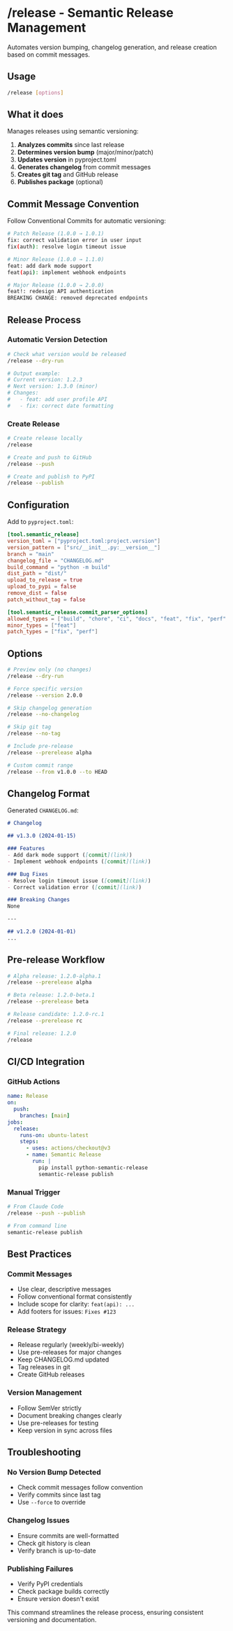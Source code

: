 # /release - Semantic Release Management

Automates version bumping, changelog generation, and release creation based on commit messages.

## Usage

```bash
/release [options]
```

## What it does

Manages releases using semantic versioning:

1. **Analyzes commits** since last release
2. **Determines version bump** (major/minor/patch)
3. **Updates version** in pyproject.toml
4. **Generates changelog** from commit messages
5. **Creates git tag** and GitHub release
6. **Publishes package** (optional)

## Commit Message Convention

Follow Conventional Commits for automatic versioning:

```bash
# Patch Release (1.0.0 → 1.0.1)
fix: correct validation error in user input
fix(auth): resolve login timeout issue

# Minor Release (1.0.0 → 1.1.0)  
feat: add dark mode support
feat(api): implement webhook endpoints

# Major Release (1.0.0 → 2.0.0)
feat!: redesign API authentication
BREAKING CHANGE: removed deprecated endpoints
```

## Release Process

### Automatic Version Detection
```bash
# Check what version would be released
/release --dry-run

# Output example:
# Current version: 1.2.3
# Next version: 1.3.0 (minor)
# Changes:
#   - feat: add user profile API
#   - fix: correct date formatting
```

### Create Release
```bash
# Create release locally
/release

# Create and push to GitHub
/release --push

# Create and publish to PyPI
/release --publish
```

## Configuration

Add to `pyproject.toml`:

```toml
[tool.semantic_release]
version_toml = ["pyproject.toml:project.version"]
version_pattern = ["src/__init__.py:__version__"]
branch = "main"
changelog_file = "CHANGELOG.md"
build_command = "python -m build"
dist_path = "dist/"
upload_to_release = true
upload_to_pypi = false
remove_dist = false
patch_without_tag = false

[tool.semantic_release.commit_parser_options]
allowed_types = ["build", "chore", "ci", "docs", "feat", "fix", "perf", "style", "refactor", "test"]
minor_types = ["feat"]
patch_types = ["fix", "perf"]
```

## Options

```bash
# Preview only (no changes)
/release --dry-run

# Force specific version
/release --version 2.0.0

# Skip changelog generation
/release --no-changelog

# Skip git tag
/release --no-tag

# Include pre-release
/release --prerelease alpha

# Custom commit range
/release --from v1.0.0 --to HEAD
```

## Changelog Format

Generated `CHANGELOG.md`:

```markdown
# Changelog

## v1.3.0 (2024-01-15)

### Features
- Add dark mode support ([commit](link))
- Implement webhook endpoints ([commit](link))

### Bug Fixes
- Resolve login timeout issue ([commit](link))
- Correct validation error ([commit](link))

### Breaking Changes
None

---

## v1.2.0 (2024-01-01)
...
```

## Pre-release Workflow

```bash
# Alpha release: 1.2.0-alpha.1
/release --prerelease alpha

# Beta release: 1.2.0-beta.1
/release --prerelease beta

# Release candidate: 1.2.0-rc.1
/release --prerelease rc

# Final release: 1.2.0
/release
```

## CI/CD Integration

### GitHub Actions
```yaml
name: Release
on:
  push:
    branches: [main]
jobs:
  release:
    runs-on: ubuntu-latest
    steps:
      - uses: actions/checkout@v3
      - name: Semantic Release
        run: |
          pip install python-semantic-release
          semantic-release publish
```

### Manual Trigger
```bash
# From Claude Code
/release --push --publish

# From command line
semantic-release publish
```

## Best Practices

### Commit Messages
- Use clear, descriptive messages
- Follow conventional format consistently
- Include scope for clarity: `feat(api): ...`
- Add footers for issues: `Fixes #123`

### Release Strategy
- Release regularly (weekly/bi-weekly)
- Use pre-releases for major changes
- Keep CHANGELOG.md updated
- Tag releases in git
- Create GitHub releases

### Version Management
- Follow SemVer strictly
- Document breaking changes clearly
- Use pre-releases for testing
- Keep version in sync across files

## Troubleshooting

### No Version Bump Detected
- Check commit messages follow convention
- Verify commits since last tag
- Use `--force` to override

### Changelog Issues
- Ensure commits are well-formatted
- Check git history is clean
- Verify branch is up-to-date

### Publishing Failures
- Verify PyPI credentials
- Check package builds correctly
- Ensure version doesn't exist

This command streamlines the release process, ensuring consistent versioning and documentation.
